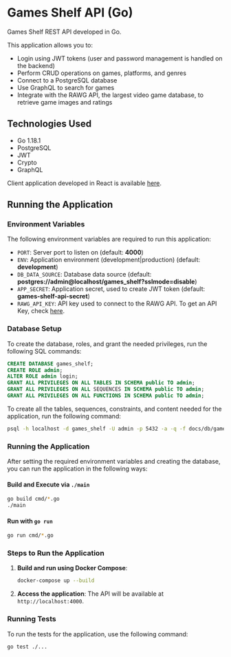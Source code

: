 
# Games Shelf API (Go)

Games Shelf REST API developed in Go.

This application allows you to:

- Login using JWT tokens (user and password management is handled on the backend)
- Perform CRUD operations on games, platforms, and genres
- Connect to a PostgreSQL database
- Use GraphQL to search for games
- Integrate with the RAWG API, the largest video game database, to retrieve game images and ratings

## Technologies Used

- Go 1.18.1
- PostgreSQL
- JWT
- Crypto
- GraphQL

Client application developed in React is available [here](https://github.com/coderade/games-shelf-client-react).

## Running the Application 

### Environment Variables

The following environment variables are required to run this application:

- `PORT`: Server port to listen on (default: **4000**)
- `ENV`: Application environment (development|production) (default: **development**)
- `DB_DATA_SOURCE`: Database data source (default: **postgres://admin@localhost/games_shelf?sslmode=disable**)
- `APP_SECRET`: Application secret, used to create JWT token (default: **games-shelf-api-secret**)
- `RAWG_API_KEY`: API key used to connect to the RAWG API. To get an API Key, check [here](https://rawg.io/apidocs).

### Database Setup

To create the database, roles, and grant the needed privileges, run the following SQL commands:

```sql
CREATE DATABASE games_shelf;
CREATE ROLE admin;
ALTER ROLE admin login;
GRANT ALL PRIVILEGES ON ALL TABLES IN SCHEMA public TO admin;
GRANT ALL PRIVILEGES ON ALL SEQUENCES IN SCHEMA public TO admin;
GRANT ALL PRIVILEGES ON ALL FUNCTIONS IN SCHEMA public TO admin;
```

To create all the tables, sequences, constraints, and content needed for the application, run the following command:

```sh
psql -h localhost -d games_shelf -U admin -p 5432 -a -q -f docs/db/games_shelf.sql
```

### Running the Application

After setting the required environment variables and creating the database, you can run the application in the following ways:

#### Build and Execute via `./main`

```sh
go build cmd/*.go
./main
```

#### Run with `go run`

```sh
go run cmd/*.go
```

### Steps to Run the Application

1. **Build and run using Docker Compose**:
   ```sh
   docker-compose up --build
   ```

2. **Access the application**:
   The API will be available at `http://localhost:4000`.



### Running Tests

To run the tests for the application, use the following command:

```sh
go test ./...
```
